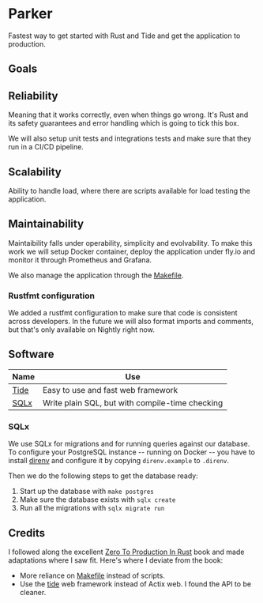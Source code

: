 # Parker

Fastest way to get started with Rust and Tide and get the application to production.

## Goals

## Reliability

Meaning that it works correctly, even when things go wrong. It's Rust and its safety guarantees and error handling which is going to tick this box.

We will also setup unit tests and integrations tests and make sure that they run in a CI/CD pipeline.

## Scalability

Ability to handle load, where there are scripts available for load testing the application.

## Maintainability

Maintaibility falls under operability, simplicity and evolvability. To make this work we will setup Docker container, deploy the application under fly.io and monitor it through Prometheus and Grafana.

We also manage the application through the [Makefile].

### Rustfmt configuration

We added a rustfmt configuration to make sure that code is consistent across developers. In the future we will also format imports and comments, but that's only available on Nightly right now.

## Software

| Name     | Use                                             |
|----------|-------------------------------------------------|
| [Tide] | Easy to use and fast web framework              |
| [SQLx]   | Write plain SQL, but with compile-time checking |

[Tide]: https://github.com/http-rs/tide
[SQLx]: https://github.com/launchbadge/sqlx

### SQLx

We use SQLx for migrations and for running queries against our database. To configure your PostgreSQL instance -- running on Docker -- you have to install [direnv] and configure it by copying `direnv.example` to `.direnv`.

Then we do the following steps to get the database ready:

1. Start up the database with `make postgres`
2. Make sure the database exists with `sqlx create`
3. Run all the migrations with `sqlx migrate run`

[direnv]: https://github.com/direnv/direnv

## Credits

I followed along the excellent [Zero To Production In Rust] book and made adaptations where I saw fit. Here's where I deviate from the book:

* More reliance on [Makefile] instead of scripts.
* Use the [tide] web framework instead of Actix web. I found the API to be cleaner.

[Zero To Production In Rust]: https://www.zero2prod.com/index.html?country=Netherlands&discount_code=VAT20
[Makefile]: ./Makefile
[tide]: https://github.com/http-rs/tide
